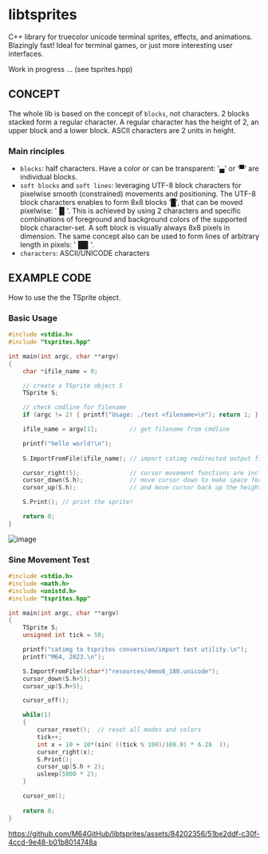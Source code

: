 # libtsprites
C++ library for truecolor unicode terminal sprites, effects, and animations. Blazingly fast! Ideal for terminal games, or just more interesting user interfaces.

Work in progress ...
(see tsprites.hpp)

## CONCEPT

The whole lib is based on the concept of `blocks`, not characters. 2 blocks stacked form a regular character. A regular character has the height of 2, an upper block and a lower block. ASCII characters are 2 units in height.

### Main rinciples

 - `blocks`: half characters. Have a color or can be transparent: '▄' or '▀' are individual blocks. 
 - `soft blocks` and `soft lines`: leveraging UTF-8 block characters for pixelwise smooth (constrained) movements and positioning. The UTF-8 block characters enables to form 8x8 blocks '█', that can be moved pixelwise: '▐▌'. This is achieved by using 2 characters and specific combinations of foreground and background colors of the supported block character-set. A soft block is visually always 8x8 pixels in dimension. The same concept also can be used to form lines of arbitrary length in pixels: '▐█▌'.
 - `characters`:  ASCII/UNICODE characters


## EXAMPLE CODE
How to use the the TSprite object.

### Basic Usage

```C++
#include <stdio.h>
#include "tsprites.hpp"

int main(int argc, char **argv)
{
    char *ifile_name = 0;

    // create a TSprite object S
    TSprite S;

    // check cmdline for filename
    if (argc != 2) { printf("Usage: ./test <filename>\n"); return 1; }

    ifile_name = argv[1];         // get filename from cmdline

    printf("hello world!\n");
    
    S.ImportFromFile(ifile_name); // import catimg redirected output file

    cursor_right(5);              // cursor movement functions are included
    cursor_down(S.h);             // move cursor down to make space for the sprite
    cursor_up(S.h);               // and move cursor back up the height of the sprite

    S.Print(); // print the sprite!

    return 0;
}
```
![image](https://github.com/M64GitHub/libtsprites/assets/84202356/53995d62-ef77-4bd9-be4d-c3d081ebb1f1)

### Sine Movement Test 
```C++
#include <stdio.h>
#include <math.h>
#include <unistd.h>
#include "tsprites.hpp"

int main(int argc, char **argv)
{
    TSprite S;
    unsigned int tick = 50;

    printf("catimg to tsprites conversion/import test utility.\n");
    printf("M64, 2023.\n");

    S.ImportFromFile((char*)"resources/demo6_180.unicode");
    cursor_down(S.h+5);
    cursor_up(S.h+5);

    cursor_off();

    while(1)
    {
        cursor_reset();  // reset all modes and colors
        tick++;
        int x = 10 + 10*(sin( ((tick % 100)/100.0) * 6.28  ));
        cursor_right(x);
        S.Print();
        cursor_up(S.h + 2);
        usleep(5000 * 2);
    }

    cursor_on();
    
    return 0;
}
```


https://github.com/M64GitHub/libtsprites/assets/84202356/51be2ddf-c30f-4ccd-9e48-b01b8014748a






